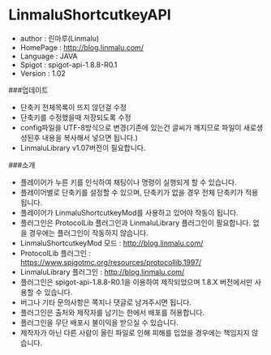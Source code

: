 # LinmaluShortcutkeyAPI

 - author : 린마루(Linmalu)
 - HomePage : http://blog.linmalu.com/
 - Language : JAVA
 - Spigot : spigot-api-1.8.8-R0.1
 - Version : 1.02

###업데이트
- 단축키 전체목록이 뜨지 않던걸 수정
- 단축키를 수정했을때 저장되도록 수정
- config파일을 UTF-8방식으로 변경(기존에 있는건 글씨가 깨지므로 파일이 새로생성된후 내용을 복사해서 넣으면 됩니다.)
- LinmaluLibrary v1.07버전이 필요합니다.

###소개
- 플레이어가 누른 키를 인식하여 채팅이나 명령이 실행되게 할 수 있습니다.
- 플레이어별로 단축키를 설정할 수 있으며, 단축키가 없을 경우 전체 단축키가 적용됩니다.
- 플레이어가 LinmaluShortcutkeyMod를 사용하고 있어야 작동이 됩니다.
- 플러그인은 ProtocolLib 플러그인과 LinmaluLibrary 플러그인이 필요합니다. 없을 경우에는 플러그인이 작동하지 않습니다.
- LinmaluShortcutkeyMod 모드 : http://blog.linmalu.com/
- ProtocolLib 플러그인 : https://www.spigotmc.org/resources/protocollib.1997/
- LinmaluLibrary 플러그인 : http://blog.linmalu.com/
- 플러그인은 spigot-api-1.8.8-R0.1을 이용하여 제작되었으며 1.8.X 버전에서만 사용할 수 있습니다.
- 버그나 기타 문의사항은 쪽지나 댓글로 남겨주시면 됩니다.
- 플러그인은 출처와 제작자를 남기는 한에서 배포를 허용합니다.
- 플러그인을 무단 배포시 불이익을 받으실 수 있습니다.
- 제작자가 아닌 다른 사람이 올린 파일로 인해 피해를 입었을 경우에는 책임지지 않습니다.
